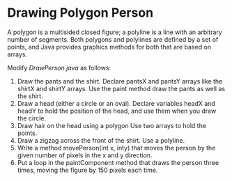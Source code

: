 Drawing Polygon Person
==============

A polygon is a multisided closed figure; a polyline is a line with an arbitrary number of segments. Both polygons and polylines are defined by a set of points, and Java provides graphics methods for both that are based on arrays.

Modify *DrawPerson.java* as follows:

1. Draw the pants and the shirt. Declare pantsX and pantsY arrays like the shirtX and shirtY arrays. Use the paint method draw the pants as well as the shirt.
2. Draw a head (either a circle or an oval). Declare variables headX and headY to hold the position of the head, and use them when you draw the circle.
3. Draw hair on the head using a polygon Use two arrays to hold the points.
4. Draw a zigzag across the front of the shirt. Use a polyline.
5. Write a method movePerson(int x, inty) that moves the person by the given number of pixels in the x and y direction.
6. Put a loop in the paintComponent method that draws the person three times, moving the figure by 150 pixels each time.
